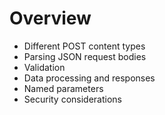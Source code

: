 # Overview

* Different POST content types
* Parsing JSON request bodies
* Validation
* Data processing and responses
* Named parameters
* Security considerations
